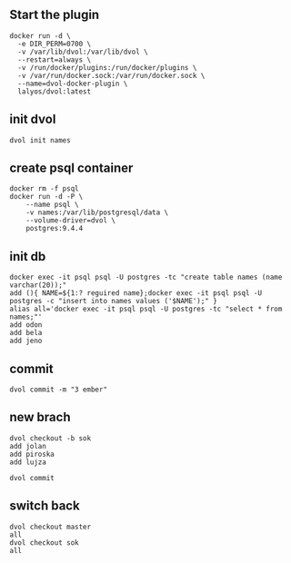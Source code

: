 ## Start the plugin

```
docker run -d \
  -e DIR_PERM=0700 \
  -v /var/lib/dvol:/var/lib/dvol \
  --restart=always \
  -v /run/docker/plugins:/run/docker/plugins \
  -v /var/run/docker.sock:/var/run/docker.sock \
  --name=dvol-docker-plugin \
  lalyos/dvol:latest
```

## init dvol

```
dvol init names
```

## create psql container

```
docker rm -f psql
docker run -d -P \
    --name psql \
    -v names:/var/lib/postgresql/data \
    --volume-driver=dvol \
    postgres:9.4.4
```
## init db

```
docker exec -it psql psql -U postgres -tc "create table names (name varchar(20));"
add (){ NAME=${1:? reguired name};docker exec -it psql psql -U postgres -c "insert into names values ('$NAME');" }
alias all='docker exec -it psql psql -U postgres -tc "select * from names;"'
add odon
add bela
add jeno
```

## commit

```
dvol commit -m "3 ember"
```

## new brach

```
dvol checkout -b sok
add jolan
add piroska
add lujza

dvol commit
```

## switch back

```
dvol checkout master
all
dvol checkout sok
all
```

